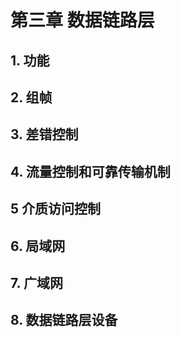 # 第三章 数据链路层

## 1. 功能



## 2. 组帧



## 3.  差错控制



## 4. 流量控制和可靠传输机制



## 5 介质访问控制



## 6. 局域网



## 7. 广域网



## 8. 数据链路层设备


